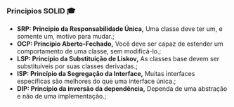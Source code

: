 ### Principios SOLID :mortar_board:
- **SRP: Principio da Responsabilidade Única,** Uma classe deve ter um, e somente um, motivo para mudar.;
- **OCP: Princípio Aberto-Fechado,** Você deve ser capaz de estender um comportamento de uma classe, sem modificá-lo.;
- **LSP: Princípio da Substituição de Liskov,** As classes base devem ser substituíveis por suas classes derivadas.;
- **ISP: Princípio da Segregação da Interface,** Muitas interfaces específicas são melhores do que uma interface única.;
- **DIP: Princípio da inversão da dependência,** Dependa de uma abstração e não de uma implementação.;
